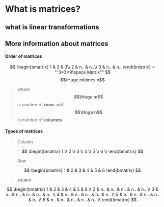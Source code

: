 # What is matrices?
## what is linear transformations


## More information about matrices

#### Order of matrices
$$
\begin{bmatrix}
1 & 2 & 3\\
2 & n.. & n..\\
3 & n.. & n..
\end{bmatrix} = ""3*3=9\space Matrix""
$$
$$\Huge m\times n$$

> where **$$\Huge m$$** is number of **rows** and **$$\Huge n$$** is number of **columns**
#### Types of matrices

> Column

$$
\begin{bmatrix}
1 \\
2 \\
3 \\
4 \\
5 \\
6 \\
\end{bmatrix}
$$

> Row

$$
\begin{bmatrix}
1 & 2 & 3 & 4 & 5 & 6
\end{bmatrix}
$$

> square

$$
\begin{bmatrix}
1 & 2 & 3 & 4 & 5 & 6            \\
2 & n.. & n.. & n.. & n.. & n..  \\
3 & n.. & n.. & n.. & n.. & n..  \\
4 & n.. & n.. & n.. & n.. & n..  \\
5 & n.. & n.. & n.. & n.. & n..  \\
6 & n.. & n.. & n.. & n.. & n..  \\
\end{bmatrix}
$$

